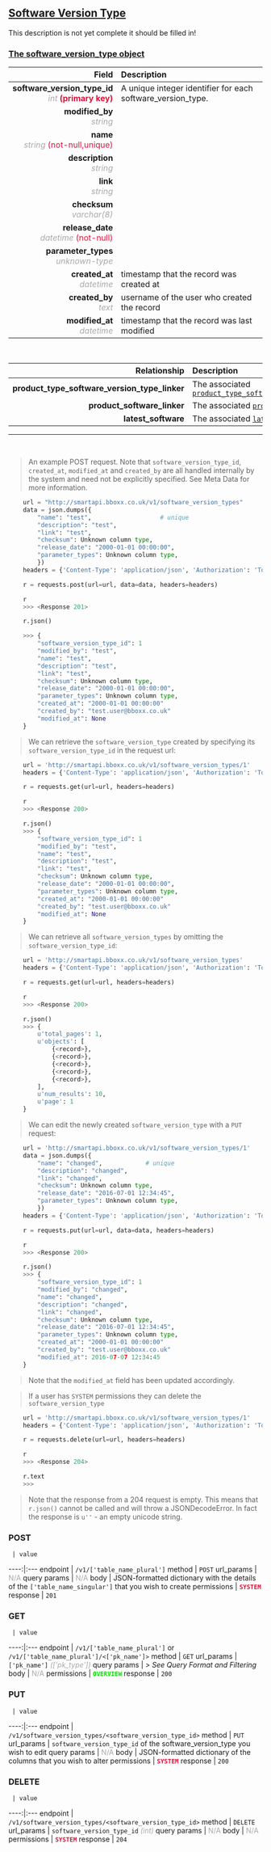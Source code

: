## <u>Software Version Type</u>
This description is not yet complete it should be filled in!


### <u>The software_version_type object</u>

Field | Description
------:|:------------
__software_version_type_id__ <br><font color="DarkGray">_int_</font> <font color="Crimson">__(primary key)__</font> | A unique integer identifier for each software_version_type.
__modified_by__ <br><font color="DarkGray">_string_</font> <font color="Crimson"></font> |
__name__ <br><font color="DarkGray">_string_</font> <font color="Crimson">(not-null,unique)</font> |
__description__ <br><font color="DarkGray">_string_</font> <font color="Crimson"></font> |
__link__ <br><font color="DarkGray">_string_</font> <font color="Crimson"></font> |
__checksum__ <br><font color="DarkGray">_varchar(8)_</font> <font color="Crimson"></font> |
__release_date__ <br><font color="DarkGray">_datetime_</font> <font color="Crimson">(not-null)</font> |
__parameter_types__ <br><font color="DarkGray">_unknown-type_</font> <font color="Crimson"></font> |
__created_at__  <br><font color="DarkGray">_datetime_</font> | timestamp that the record was created at
__created_by__  <br><font color="DarkGray">_text_</font>| username of the user who created the record
__modified_at__ <br><font color="DarkGray">_datetime_</font>| timestamp that the record was last modified


<br>

Relationship | Description
-------------:|:------------
__product_type_software_version_type_linker__ | The associated <a href="/#product-type-software-version-type-linker">`product_type_software_version_type_linker`</a>
__product_software_linker__ | The associated <a href="/#product-software-linker">`product_software_linker`</a>
__latest_software__ | The associated <a href="/#latest-software">`latest_software`</a>


<hr>
<br>

> An example POST request. Note that `software_version_type_id`, `created_at`, `modified_at` and `created_by` are all handled internally by the system and need not be explicitly specified. See Meta Data for more information.

```python
    url = "http://smartapi.bboxx.co.uk/v1/software_version_types"
    data = json.dumps({
		"name": "test",                   # unique
		"description": "test",
		"link": "test",
		"checksum": Unknown column type,
		"release_date": "2000-01-01 00:00:00",
		"parameter_types": Unknown column type,
		})
    headers = {'Content-Type': 'application/json', 'Authorization': 'Token token=' + A_VALID_TOKEN}

    r = requests.post(url=url, data=data, headers=headers)

    r
    >>> <Response 201>

    r.json()

    >>> {
		"software_version_type_id": 1
		"modified_by": "test",
		"name": "test",
		"description": "test",
		"link": "test",
		"checksum": Unknown column type,
		"release_date": "2000-01-01 00:00:00",
		"parameter_types": Unknown column type,
		"created_at": "2000-01-01 00:00:00"
		"created_by": "test.user@bboxx.co.uk"
		"modified_at": None
	}
```

> We can retrieve the `software_version_type` created by specifying its `software_version_type_id` in the request url:

```python
    url = 'http://smartapi.bboxx.co.uk/v1/software_version_types/1'
    headers = {'Content-Type': 'application/json', 'Authorization': 'Token token=' + A_VALID_TOKEN}

    r = requests.get(url=url, headers=headers)

    r
    >>> <Response 200>

    r.json()
    >>> {
		"software_version_type_id": 1
		"modified_by": "test",
		"name": "test",
		"description": "test",
		"link": "test",
		"checksum": Unknown column type,
		"release_date": "2000-01-01 00:00:00",
		"parameter_types": Unknown column type,
		"created_at": "2000-01-01 00:00:00"
		"created_by": "test.user@bboxx.co.uk"
		"modified_at": None
	}
```

> We can retrieve all `software_version_types` by omitting the `software_version_type_id`:

```python
    url = 'http://smartapi.bboxx.co.uk/v1/software_version_types'
    headers = {'Content-Type': 'application/json', 'Authorization': 'Token token=' + A_VALID_TOKEN}

    r = requests.get(url=url, headers=headers)

    r
    >>> <Response 200>

    r.json()
    >>> {
        u'total_pages': 1,
        u'objects': [
            {<record>},
            {<record>},
            {<record>},
            {<record>},
            {<record>},
        ],
        u'num_results': 10,
        u'page': 1
    }
```

> We can edit the newly created `software_version_type` with a `PUT` request:

```python
    url = 'http://smartapi.bboxx.co.uk/v1/software_version_types/1'
    data = json.dumps({
		"name": "changed",            # unique
		"description": "changed",
		"link": "changed",
		"checksum": Unknown column type,
		"release_date": "2016-07-01 12:34:45",
		"parameter_types": Unknown column type,
		})
    headers = {'Content-Type': 'application/json', 'Authorization': 'Token token=' + A_VALID_TOKEN}

    r = requests.put(url=url, data=data, headers=headers)

    r
    >>> <Response 200>

    r.json()
    >>> {
		"software_version_type_id": 1
		"modified_by": "changed",
		"name": "changed",
		"description": "changed",
		"link": "changed",
		"checksum": Unknown column type,
		"release_date": "2016-07-01 12:34:45",
		"parameter_types": Unknown column type,
		"created_at": "2000-01-01 00:00:00"
		"created_by": "test.user@bboxx.co.uk"
		"modified_at": 2016-07-07 12:34:45
	}
```
> Note that the `modified_at` field has been updated accordingly.

> If a user has `SYSTEM` permissions they can delete the `software_version_type`

```python
    url = 'http://smartapi.bboxx.co.uk/v1/software_version_types/1'
    headers = {'Content-Type': 'application/json', 'Authorization': 'Token token=' + A_VALID_TOKEN}

    r = requests.delete(url=url, headers=headers)

    r
    >>> <Response 204>

    r.text
    >>>
```
> Note that the response from a 204 request is empty. This means that `r.json()` cannot be called and will throw a JSONDecodeError. In fact the response is `u''` - an empty unicode string.



### POST
     | value
 ----:|:---
endpoint | `/v1/['table_name_plural']`
method | `POST`
url_params | <font color="DarkGray">N/A</font>
query params | <font color="DarkGray">N/A</font>
body | JSON-formatted dictionary with the details of the `['table_name_singular']` that you wish to create
permissions | <font color="Crimson">__`SYSTEM`__</font>
response | `201`

### GET
     | value
 ----:|:---
endpoint | `/v1/['table_name_plural']` or `/v1/['table_name_plural']/<['pk_name']>`
method | `GET`
url_params | `['pk_name']` <font color="DarkGray">_(['pk_type'])_</font>
query params | *> See Query Format and Filtering*
body | <font color="DarkGray">N/A</font>
permissions | <font color="Jade">__`OVERVIEW`__</font>
response | `200`

### PUT
     | value
 ----:|:---
endpoint | `/v1/software_version_types/<software_version_type_id>`
method | `PUT`
url_params | `software_version_type_id` of the software_version_type you wish to edit
query params | <font color="DarkGray">N/A</font>
body | JSON-formatted dictionary of the columns that you wish to alter
permissions | <font color="Crimson">__`SYSTEM`__</font>
response | `200`

### DELETE
     | value
 ----:|:---
endpoint | `/v1/software_version_types/<software_version_type_id>`
method | `DELETE`
url_params | `software_version_type_id` <font color="DarkGray">_(int)_</font>
query params | <font color="DarkGray">N/A</font>
body | <font color="DarkGray">N/A</font>
permissions | <font color="Crimson">__`SYSTEM`__</font>
response | `204`


